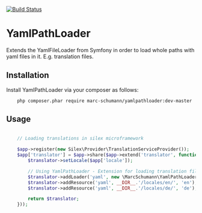 [![Build Status](https://travis-ci.org/marc-schumann/yamlpathloader.svg?branch=master)](https://travis-ci.org/marc-schumann/yamlpathloader)

# YamlPathLoader

Extends the YamlFileLoader from Symfony in order to load whole paths with yaml files in it. E.g. translation files.


## Installation

Install YamlPathLoader via your composer as follows:

```
	php composer.phar require marc-schumann/yamlpathloader:dev-master
```


## Usage

```php

	// Loading translations in silex microframework
	
	$app->register(new Silex\Provider\TranslationServiceProvider());
	$app['translator'] = $app->share($app->extend('translator', function($translator, $app) {
   		$translator->setLocale($app['locale']);

    	// Using YamlPathLoader - Extension for loading translation files from a directory
    	$translator->addLoader('yaml', new \MarcSchumann\YamlPathLoader\YamlPathLoader);
    	$translator->addResource('yaml', __DIR__.'/locales/en/', 'en');
    	$translator->addResource('yaml', __DIR__.'/locales/de/', 'de');

    	return $translator;
	}));
```
